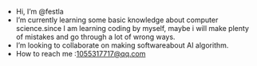 - Hi, I’m @festla
- I’m currently learning some basic knowledge about computer science.since I am learning coding by myself, maybe i will make plenty of mistakes and go through a lot of wrong ways. 
- I’m looking to collaborate on making softwareabout AI algorithm.
- How to reach me :1055317717@qq.com

<!---
festla/festla is a ✨ special ✨ repository because its `README.md` (this file) appears on your GitHub profile.
You can click the Preview link to take a look at your changes.
--->
